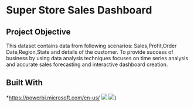 # Super Store Sales Dashboard

## Project Objective 

This dataset contains data from following scenarios: Sales,Profit,Order Date,Region,State and details of the customer.
To provide success of business by using data analysis techniques focuses on time series analysis
and accurate sales forecasting and interactive dashboard creation.
## Built With
*https://powerbi.microsoft.com/en-us/
![](https://github.com/priya606/PROJECTS/assets/72040405/5e835baa-805f-459b-9efc-0404dc0a11b8)
![](https://github.com/priya606/PROJECTS/assets/72040405/917c80b4-da9e-4bea-ab1d-df7d8061b4f5))
